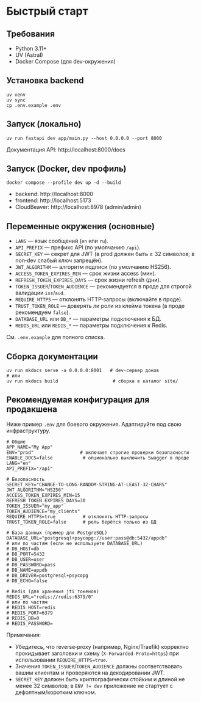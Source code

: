 # Быстрый старт

## Требования
- Python 3.11+
- UV (Astral)
- Docker Compose (для dev-окружения)

## Установка backend
```
uv venv
uv sync
cp .env.example .env
```

## Запуск (локально)
```
uv run fastapi dev app/main.py --host 0.0.0.0 --port 8000
```

Документация API: http://localhost:8000/docs

## Запуск (Docker, dev профиль)
```
docker compose --profile dev up -d --build
```

- backend: http://localhost:8000
- frontend: http://localhost:5173
- CloudBeaver: http://localhost:8978 (admin/admin)

## Переменные окружения (основные)
- `LANG` — язык сообщений (`en` или `ru`).
- `API_PREFIX` — префикс API (по умолчанию `/api`).
- `SECRET_KEY` — секрет для JWT (в prod должен быть ≥ 32 символов; в non‑dev слабый ключ запрещён).
- `JWT_ALGORITHM` — алгоритм подписи (по умолчанию HS256).
- `ACCESS_TOKEN_EXPIRES_MIN` — срок жизни access (мин).
- `REFRESH_TOKEN_EXPIRES_DAYS` — срок жизни refresh (дни).
- `TOKEN_ISSUER`/`TOKEN_AUDIENCE` — рекомендуется в проде для строгой валидации `iss`/`aud`.
- `REQUIRE_HTTPS` — отклонять HTTP‑запросы (включайте в проде).
- `TRUST_TOKEN_ROLE` — доверять ли роли из клейма токена (в проде рекомендуем `false`).
- `DATABASE_URL` или `DB_*` — параметры подключения к БД.
- `REDIS_URL` или `REDIS_*` — параметры подключения к Redis.

См. `.env.example` для полного списка.

## Сборка документации
```
uv run mkdocs serve -a 0.0.0.0:8001   # dev-сервер доков
# или
uv run mkdocs build                    # сборка в каталог site/
```

## Рекомендуемая конфигурация для продакшена

Ниже пример `.env` для боевого окружения. Адаптируйте под свою инфраструктуру.

```
# Общие
APP_NAME="My App"
ENV="prod"                 # включает строгие проверки безопасности
ENABLE_DOCS=false           # опционально выключить Swagger в проде
LANG="en"
API_PREFIX="/api"

# Безопасность
SECRET_KEY="CHANGE-TO-LONG-RANDOM-STRING-AT-LEAST-32-CHARS"
JWT_ALGORITHM="HS256"
ACCESS_TOKEN_EXPIRES_MIN=15
REFRESH_TOKEN_EXPIRES_DAYS=30
TOKEN_ISSUER="my_app"
TOKEN_AUDIENCE="my_clients"
REQUIRE_HTTPS=true          # отклонять HTTP-запросы
TRUST_TOKEN_ROLE=false      # роль берётся только из БД

# База данных (пример для PostgreSQL)
DATABASE_URL="postgresql+psycopg://user:pass@db:5432/appdb"
# или по частям (если не используете DATABASE_URL)
# DB_HOST=db
# DB_PORT=5432
# DB_USER=user
# DB_PASSWORD=pass
# DB_NAME=appdb
# DB_DRIVER=postgresql+psycopg
# DB_ECHO=false

# Redis (для хранения jti токенов)
REDIS_URL="redis://redis:6379/0"
# или по частям
# REDIS_HOST=redis
# REDIS_PORT=6379
# REDIS_DB=0
# REDIS_PASSWORD=
```

Примечания:
- Убедитесь, что reverse‑proxy (например, Nginx/Traefik) корректно прокидывает заголовки и схему (`X-Forwarded-Proto=https`) при использовании `REQUIRE_HTTPS=true`.
- Значения `TOKEN_ISSUER`/`TOKEN_AUDIENCE` должны соответствовать вашим клиентам и проверяются на декодировании JWT.
- `SECRET_KEY` должен быть криптографически стойким и длиной не менее 32 символов; в `ENV != dev` приложение не стартует с дефолтным/коротким ключом.
